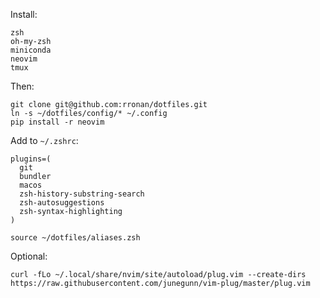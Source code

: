 Install:
```
zsh
oh-my-zsh
miniconda
neovim
tmux
```

Then:
```
git clone git@github.com:rronan/dotfiles.git
ln -s ~/dotfiles/config/* ~/.config
pip install -r neovim
```

Add to `~/.zshrc`:
```
plugins=(
  git
  bundler
  macos
  zsh-history-substring-search
  zsh-autosuggestions
  zsh-syntax-highlighting
)

source ~/dotfiles/aliases.zsh
```

Optional: 
```
curl -fLo ~/.local/share/nvim/site/autoload/plug.vim --create-dirs https://raw.githubusercontent.com/junegunn/vim-plug/master/plug.vim
```

